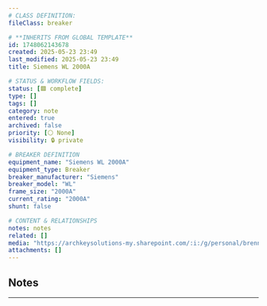 ```yaml
---
# CLASS DEFINITION:
fileClass: breaker

# **INHERITS FROM GLOBAL TEMPLATE**
id: 1748062143678
created: 2025-05-23 23:49
last_modified: 2025-05-23 23:49
title: Siemens WL 2000A

# STATUS & WORKFLOW FIELDS:
status: [🟩 complete]
type: []
tags: []
category: note
entered: true
archived: false
priority: [⚪ None]
visibility: 🔒 private

# BREAKER DEFINITION
equipment_name: "Siemens WL 2000A"
equipment_type: Breaker
breaker_manufacturer: "Siemens"
breaker_model: "WL"
frame_size: "2000A"
current_rating: "2000A"
shunt: false

# CONTENT & RELATIONSHIPS
notes: notes
related: []
media: "https://archkeysolutions-my.sharepoint.com/:i:/g/personal/brennan_salibrici_prokey_com/ESKe8lwZO0BAhtwQLmCm7QkBodDPL3BrC1dj6GsTRD3wKw?e=Cc7vUq"
attachments: []
---
```


## Notes
---

